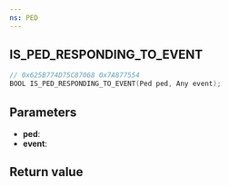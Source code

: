 ```yaml
---
ns: PED
---
```

## IS_PED_RESPONDING_TO_EVENT

```c
// 0x625B774D75C87068 0x7A877554
BOOL IS_PED_RESPONDING_TO_EVENT(Ped ped, Any event);
```


## Parameters
* **ped**: 
* **event**: 

## Return value
